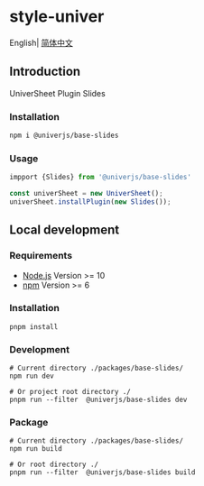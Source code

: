 # style-univer

English| [简体中文](./README-zh.md)

## Introduction

UniverSheet Plugin Slides

### Installation

```bash
npm i @univerjs/base-slides
```

### Usage

```js
impport {Slides} from '@univerjs/base-slides'

const univerSheet = new UniverSheet();
univerSheet.installPlugin(new Slides());
```

## Local development

### Requirements

-   [Node.js](https://nodejs.org/en/) Version >= 10
-   [npm](https://www.npmjs.com/) Version >= 6

### Installation

```
pnpm install
```

### Development

```
# Current directory ./packages/base-slides/
npm run dev

# Or project root directory ./
pnpm run --filter  @univerjs/base-slides dev
```

### Package

```
# Current directory ./packages/base-slides/
npm run build

# Or root directory ./
pnpm run --filter  @univerjs/base-slides build
```
